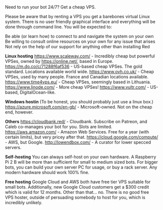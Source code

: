 Need to run your bot 24/7? Get a cheap VPS.

Please be aware that by renting a VPS you get a barebones virtual Linux system. There is no user friendly graphical interface and everything will be done through command line. You will be expected to:

  Be able (or learn how) to connect to and navigate the system on your own
  Be willing to consult online resources on your own for any issue that arises
  Not rely on the help of our support for anything other than installing Red

**Linux hosting**
https://www.scaleway.com/ - Incredibly cheap but powerful VPSes, owned by https://online.net/, based in Europe.
https://m.do.co/c/71288f6af536 - US-based cheap VPSes. The gold standard. Locations available world wide.
https://www.ovh.co.uk/ - Cheap VPSes, used by many people. France and Canadian locations available.
https://www.time4vps.eu/ - Cheap VPSes, seemingly based in Lithuania.
https://www.linode.com/ - More cheap VPSes!
https://www.vultr.com/ - US-based, DigitalOcean-like.

**Windows hostin**
(To be honest, you should probably just use a linux box.)
https://azure.microsoft.com/en-gb/ - Microsoft-owned. Not on the cheap end, however.

**Others**
https://cloudbank.red/ - Cloudbank. Subscribe on Patreon, and Caleb co-manages your bot for you. Slots are limited.
https://aws.amazon.com/ - Amazon Web Services. Free for a year (with certain limits), but very pricey after that.
https://cloud.google.com/compute/ - AWS, but Google.
http://lowendbox.com/ - A curator for lower specced servers.

**Self-hosting**
You can always self-host on your own hardware. A Raspberry Pi 2 B will be more than sufficient for small to medium sized bots.
For bigger bots, you can build your own server PC for usage, or buy a rack server.
Any modern hardware should work 100% fine.

**Free hosting**
Google Cloud and AWS both have free tier VPS suitable for small bots. Additionally, new Google Cloud customers get a $300 credit which is valid for 12 months.
Other than that... no. There is no good free VPS hoster, outside of persuading somebody to host for you, which is incredibly unlikely.
